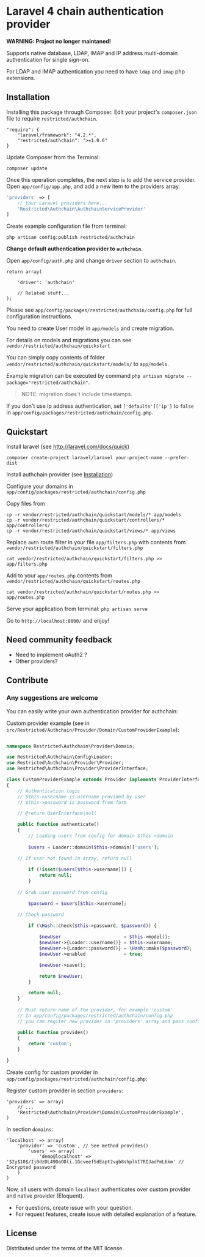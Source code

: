 Laravel 4 chain authentication provider
=========

**WARNING: Project no longer maintaned!**

Supports native database, LDAP, IMAP and IP address multi-domain authentication for single sign-on.

For LDAP and IMAP authentication you need to have `ldap` and `imap` php extensions.


## Installation

Installing this package through Composer. Edit your project's `composer.json` file to require `restricted/authchain`.

	"require": {
		"laravel/framework": "4.2.*",
		"restricted/authchain": ">=1.0.6"
	}

Update Composer from the Terminal:

    composer update

Once this operation completes, the next step is to add the service provider. Open `app/config/app.php`, and add a new item to the providers array.

```php
'providers' => [
    // Your Laravel providers here...
    'Restricted\Authchain\AuthchainServiceProvider'
]
```

Create example configuration file from terminal:

    php artisan config:publish restricted/authchain

**Change default authentication provider to `authchain`.**

Open `app/config/auth.php` and change `driver` section to `authchain`.

```
return array(

	'driver': 'authchain'

	// Related stuff...
);

```

Please see `app/config/packages/restricted/authchain/config.php` for full configuration instructions.

You need to create User model in `app/models` and create migration.

For details on models and migrations you can see `vendor/restricted/authchain/quickstart`

You can simply copy contents of folder `vendor/restricted/authchain/quickstart/models/` to `app/models`.

Example migration can be executed by command 
`php artisan migrate --package="restricted/authchain"`. 
> NOTE: migration does`t include timestamps.

If you don't use ip address authentication, set `['defaults']['ip']` to `false` in `app/config/packages/restricted/authchain/config.php`.

## Quickstart

Install laravel (see http://laravel.com/docs/quick)

    composer create-project laravel/laravel your-project-name --prefer-dist

Install authchain provider (see [Installation](#installation))

Configure your domains in `app/config/packages/restricted/authchain/config.php`

Copy files from

    cp -r vendor/restricted/authchain/quickstart/models/* app/models
    cp -r vendor/restricted/authchain/quickstart/controllers/* app/controllers/
    cp -r vendor/restricted/authchain/quickstart/views/* app/views

Replace `auth` route filter in your file `app/filters.php` with contents from `vendor/restricted/authchain/quickstart/filters.php`

	cat vendor/restricted/authchain/quickstart/filters.php >> app/filters.php

Add to your `app/routes.php` contents from `vendor/restricted/authchain/quickstart/routes.php`

	cat vendor/restricted/authchain/quickstart/routes.php >> app/routes.php 

Serve your application from terminal: `php artisan serve`

Go to `http://localhost:8000/` and enjoy!

## Need community feedback
- Need to implement oAuth2 ?
- Other providers?

## Contribute

### Any suggestions are welcome

You can easily write your own authentication provider for authchain:

Custom provider example (see in `src/Restricted/Authchain/Provider/Domain/CustomProviderExample`):

```php

namespace Restricted\Authchain\Provider\Domain;

use Restricted\Authchain\Config\Loader;
use Restricted\Authchain\Provider\Provider;
use Restricted\Authchain\Provider\ProviderInterface;

class CustomProviderExample extends Provider implements ProviderInterface
{
    // Authentication logic
    // $this->username is username provided by user
    // $this->password is password from form

    // @return UserInterface|null

    public function authenticate()
    {
    	// Loading users from config for domain $this->domain
    	
        $users = Loader::domain($this->domain)['users'];

	// If user not found in array, return null
	
        if (!isset($users[$this->username])) {
            return null;
        }
	
	// Grab user password from config

        $password = $users[$this->username];

	// Check password

        if (\Hash::check($this->password, $password)) {
        
            $newUser                       = $this->model();
            $newUser->{Loader::username()} = $this->username;
            $newUser->{Loader::password()} = \Hash::make($password);
            $newUser->enabled              = true;

            $newUser->save();

            return $newUser;
        }

        return null;
    }
    
    // Must return name of the provider, for example 'custom'
    // In app/config/packages/restricted/authchain/config.php
    // you can regiter new provider in 'providers' array and pass config variables to it

    public function provides()
    {
        return 'custom';
    }

}
```

Create config for custom provider in `app/config/packages/restricted/authchain/config.php`:

Register custom provider in section `providers`:

    'providers' => array(
        // ...
        'Restricted\Authchain\Provider\Domain\CustomProviderExample',
    )

In section `domains`:

    'localhost' => array(
        'provider' => 'custom', // See method provides()
            'users' => array(
                'demo@localhost' => '$2y$10$/Ij0dzDL49OaODli.1GcveefSdEapt2vgb8shplVI7RIJadPmL6km' // Encrypted password
        )
    )


Now, all users with domain `localhost` authenticates over custom provider and native provider (Eloquent).

- For questions, create issue with your question.
- For request features, create issue with detailed explanation of a feature.


## License

Distributed under the terms of the MIT license.
